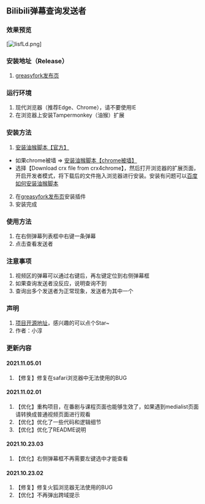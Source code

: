 ## Bilibili弹幕查询发送者

### 效果预览
[![IisfLd.png](https://z3.ax1x.com/2021/11/02/IisfLd.png)]

### 安装地址（Release）
1. [greasyfork发布页](https://greasyfork.org/zh-CN/scripts/434334)

### 运行环境
1. 现代浏览器（推荐Edge、Chrome），请不要使用IE
2. 在浏览器上安装Tampermonkey（油猴）扩展

### 安装方法
1. [安装油猴脚本【官方】](https://www.tampermonkey.net/)
  - 如果chrome被墙 => [安装油猴脚本【chrome被墙】](https://www.crx4chrome.com/crx/1429/)
  - 选择【Download crx file from crx4chrome】，然后打开浏览器的扩展页面，开启开发者模式，将下载后的文件拖入浏览器进行安装。安装有问题可以[百度如何安装油猴脚本](https://www.baidu.com/s?wd=%E5%A6%82%E4%BD%95%E5%AE%89%E8%A3%85tampermonkey)
2. 在[greasyfork发布页](https://greasyfork.org/zh-CN/scripts/434334)安装插件
3. 安装完成

### 使用方法
1. 在右侧弹幕列表框中右键一条弹幕
2. 点击查看发送者

### 注意事项
1. 视频区的弹幕可以通过右键后，再左键定位到右侧弹幕框
2. 如果查询发送者没反应，说明查询不到
3. 查询出多个发送者为正常现象，发送者为其中一个

### 声明
1. [项目开源地址](https://github.com/qianjiachun/bilibili-danmaku-tracker)，感兴趣的可以点个Star~
2. 作者：小淳


### 更新内容

#### 2021.11.05.01
1. 【修复】修复在safari浏览器中无法使用的BUG

#### 2021.11.02.01
1. 【优化】重构项目，在番剧与课程页面也能够生效了，如果遇到medialist页面请转换成普通视频页面进行观看
2. 【优化】优化了一些代码和逻辑细节
3. 【优化】优化了README说明


#### 2021.10.23.03
1. 【优化】右侧弹幕框不再需要左键选中才能查看


#### 2021.10.23.02
1. 【修复】修复火狐浏览器无法使用的BUG
2. 【优化】不再弹出跨域提示